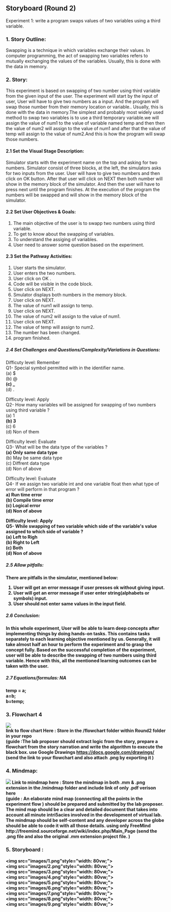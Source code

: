 ## Storyboard (Round 2)


Experiment 1: write a program swaps values of two variables using a third variable.


### 1. Story Outline:

Swapping is a technique in which variables exchange their values. In computer programming, the act of swapping two variables refers to mutually exchanging the values of the variables. Usually, this is done with the data in memory.

### 2. Story:

This experiment is based on swapping of two number using third variable  from the given input of the user. The experiment will start by the input of user, User will have to give two numbers as a input. And the program will swap those number from their memory location or variable.. Usually, this is done with the data in memory.The simplest and probably most widely used method to swap two variables is to use a third temporary variable.we will assign the value of num1 to the value of variable named temp and then then the value of num2 will assign to the value of num1 and after that the value of temp will assign to the value of num2.And this is how the program will swap those numbers.


#### 2.1 Set the Visual Stage Description:

Simulator starts with the experiment name on the top and asking for two numbers. Simulator consist of three blocks, at the left, the simulators asks for two inputs from the user. User will have to give two numbers and then click on OK button. After that user will click on NEXT then both number will show in the memory block of the simulator. And then the user will have to press next until the program finishes. At the execution of the program the numbers will be swapped and will show in the memory block of the simulator. 

#### 2.2 Set User Objectives & Goals:

1. The main objective of the user is to swapp two numbers using third variable. 
2. To get to know about the swapping of variables.
3. To understand the assiging of variables.
4. User need to answer some question based on the experiment. 

#### 2.3 Set the Pathway Activities:

1. User starts the simulator.
2. User enters the two numbers.
3. User click on OK .
4. Code will be visible in the code block.
5. User click on NEXT.
6. Smulator displays both numbers in the memory block.
7. User click on NEXT.
8. The value of num1 will assign to temp.
9. User click on NEXT.
10. The value of num2 will assign to the value of num1.
11. User click on NEXT.
12. The value of temp will assign to num2.
13. The number has been changed.
14. program finished.


##### 2.4 Set Challenges and Questions/Complexity/Variations in Questions:

Difficuty level: Remember<br>
Q1- Special symbol permitted with in the identifier name.<br>
(a) $ <br>
(b) @ <br>
<b>(c) _ </b> <br>
(d) . <br>

Difficuty level: Apply<br>
Q2-  How many variables will be assigned for swapping of two numbers using third variable ?<br>
(a) 1 <br>
<b>(b) 3 </b> <br>
(c) 6 <br>
(d) Non of them <br>

Difficulty level: Evaluate<br>
Q3- What will be the data type of the variables ?<br>
<b>(a) Only same data type </b><br>
(b) May be same data type<br>
(c) Diffrent data type<br>
(d) Non of above<br>

Difficulty level: Evaluate<br>
Q4- If we assign two variable int and one variable float then what type of error will perform in that program ?<br>
<b>a) Run time error <b><br>
(b) Compile time error<br>
(c) Logical error<br>
(d) Non of above<br>

Difficulty level: Apply<br>
Q5-  While swapping of two variable which side of the variable's value assigned to which side of variable ?<br>
(a) Left to Righ<br>
(b) Right to Left<br>
<b>(c) Both </b><br>
(d) Non of above<br>


##### 2.5 Allow pitfalls:

There are pitfalls in the simulator, mentioned below:

1. User will get an error message if user presses ok without giving input.
2. User will get an error message if user enter string(alphabets or symbols) input.
3. User should not enter same values in the input field.


##### 2.6 Conclusion:

In this whole experiment, User will be able to learn deep concepts after implementing things by doing hands-on tasks. This contains tasks separately to each learning objective mentioned by us. Generally, it will take almost half an hour to perform the experiment and to grasp the concept fully. Based on the successful completion of the experiment, user will be able to describe the swapping of two numbers using third variable. Hence with this, all the mentioned learning outcomes can be taken with the user.

##### 2.7 Equations/formulas: NA

temp = a;<br>
  a=b; <br>
b=temp;<br>

### 3. Flowchart 4
<img src="flowchart/flowchart.png"/><br>
link to flow chart Here : Store in the  /flowchart folder within Round2 folder in your repo
<br>
(guide :The lab proposer should extract logic from the story, prepare a flowchart from the story narration and write the algorithm to execute the black box.  use Google Drawings https://docs.google.com/drawings/ (send the link to your flowchart and also attach .png by exporting it )

### 4. Mindmap:
<img src="mindmap/mindmap.png"/>
 Link to mindmap here : Store the mindmap in both .mm & .png extension in the  /mindmap folder and include link of only .pdf verison here
 <br>
 (guide : An elaborate mind map (connecting all the points in the experiment flow ) should be prepared and submitted by the lab proposer. The mind map should be a clear and detailed document that takes into account all minute intri5acies involved in the development of virtual lab. The mindmap should be self-content and any developer across the globe should be able to code it with all those details. using only FreeMind http://freemind.sourceforge.net/wiki/index.php/Main_Page (send the .png file and also the original .mm extension project file. )

### 5. Storyboard :

<img src="images/1.png"style="width: 80vw;"><br>
<img src="images/2.png"style="width: 80vw;"><br>
<img src="images/3.png"style="width: 80vw;"><br>
<img src="images/4.png"style="width: 80vw;"><br>
<img src="images/5.png"style="width: 80vw;"><br>
<img src="images/6.png"style="width: 80vw;"><br>
<img src="images/7.png"style="width: 80vw;"><br>
<img src="images/8.png"style="width: 80vw;"><br>
<img src="images/9.png"style="width: 80vw;"><br>